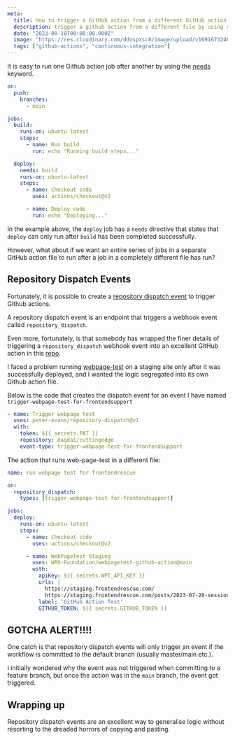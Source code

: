 ```yaml
---
meta:
  title: How to trigger a GitHub action from a different GitHub action file
  description: trigger a github action from a different file by using repository dispatch events
  date: "2023-08-10T00:00:00.000Z"
  image: "https://res.cloudinary.com/ddospxsc8/image/upload/v1691673246/github_wt7a34.png"
  tags: ["github-actions", "continuous-integration"]
---
```


It is easy to run one Github action job after another by using the [needs](https://docs.github.com/en/actions/using-workflows/workflow-syntax-for-github-actions#jobsjob_idneeds) keyword.

```yml {14} showLineNumbers
on:
  push:
    branches:
      - main

jobs:
  build:
    runs-on: ubuntu-latest
    steps:
      - name: Run build
        run: echo "Running build steps..."

  deploy:
    needs: build
    runs-on: ubuntu-latest
    steps:
      - name: Checkout code
        uses: actions/checkout@v2

      - name: Deploy code
        run: echo "Deploying..."
```

In the example above, the `deploy` job has a `needs` directive that states that `deploy` can only run after `build` has been completed successfully.

However, what about if we want an entire series of jobs in a separate GitHub action file to run after a job in a completely different file has run?

## Repository Dispatch Events

Fortunately, it is possible to create a [repository dispatch event](https://docs.github.com/en/free-pro-team@latest/rest/repos/repos?apiVersion=2022-11-28#create-a-repository-dispatch-event) to trigger Github actions.

A repository dispatch event is an endpoint that triggers a webhook event called `repository_dispatch`.

Even more, fortunately, is that somebody has wrapped the finer details of triggering a `repository_dispatch` webhook event into an excellent GitHub action in this [repo](https://github.com/peter-evans/repository-dispatch/tree/v1/).

I faced a problem running [webpage-test](https://www.webpagetest.org/) on a staging site only after it was successfully deployed, and I wanted the logic segregated into its own Github action file.

Below is the code that creates the dispatch event for an event I have named `trigger-webpage-test-for-frontendsupport`

```yml:build-and-deploy.yml {6} showLineNumbers
- name: Trigger webpage test
  uses: peter-evans/repository-dispatch@v1
  with:
    token: ${{ secrets.PAT }}
    repository: dagda1/cuttingedge
    event-type: trigger-webpage-test-for-frontendsupport
```

The action that runs web-page-test in a different file:

```yml:webpage.test.yml {3-5} showLineNumbers
name: run webpage test for frontendrescue

on:
  repository_dispatch:
    types: [trigger-webpage-test-for-frontendsupport]

jobs:
  deploy:
    runs-on: ubuntu-latest
    steps:
      - name: Checkout code
        uses: actions/checkout@v2

      - name: WebPageTest Staging
        uses: WPO-Foundation/webpagetest-github-action@main
        with:
          apiKey: ${{ secrets.WPT_API_KEY }}
          urls: |
            https://staging.frontendrescue.com/
            https://staging.frontendrescue.com/posts/2023-07-28-session-storage-playwright
          label: 'GitHub Action Test'
          GITHUB_TOKEN: ${{ secrets.GITHUB_TOKEN }}
```

## GOTCHA ALERT!!!!

One catch is that repository dispatch events will only trigger an event if the workflow is committed to the default branch (usually master/main etc.).

I initially wondered why the event was not triggered when committing to a feature branch, but once the action was in the `main` branch, the event got triggered.

## Wrapping up

Repository dispatch events are an excellent way to generalise logic without resorting to the dreaded horrors of copying and pasting.
